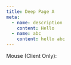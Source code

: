 ```yaml
---
title: Deep Page A
meta:
  - name: description
    content: Hello
  - name: abc
    content: hello abc
---
```


Mouse (Client Only):

<client-only>
  <mouse-pos/>
</client-only>